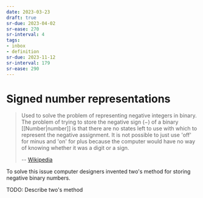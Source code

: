 ```yaml
---
date: 2023-03-23
draft: true
sr-due: 2023-04-02
sr-ease: 270
sr-interval: 4
tags:
- inbox
- definition
sr-due: 2023-11-12
sr-interval: 179
sr-ease: 290
---
```


# Signed number representations

> Used to solve the problem of representing negative integers in binary. The
> problem of trying to store the negative sign (−) of a binary [[Number|number]]
> is that there are no states left to use with which to represent the negative
> assignment. It is not possible to just use 'off' for minus and 'on' for plus
> because the computer would have no way of knowing whether it was a digit or a
> sign.
>
> --
> [Wikipedia](https://simple.wikipedia.org/wiki/Signed_number_representations)

To solve this issue computer designers invented two's method for storing
negative binary numbers.

TODO: Describe two's method
